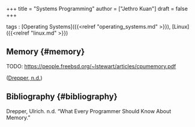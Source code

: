 +++
title = "Systems Programming"
author = ["Jethro Kuan"]
draft = false
+++

tags
: [Operating Systems]({{<relref "operating_systems.md" >}}), [Linux]({{<relref "linux.md" >}})

## Memory {#memory}

TODO: <https://people.freebsd.org/~lstewart/articles/cpumemory.pdf>

([Drepper, n.d.](#org0f33a44))

## Bibliography {#bibliography}

<a id="org0f33a44"></a>Drepper, Ulrich. n.d. “What Every Programmer Should Know About Memory.”
